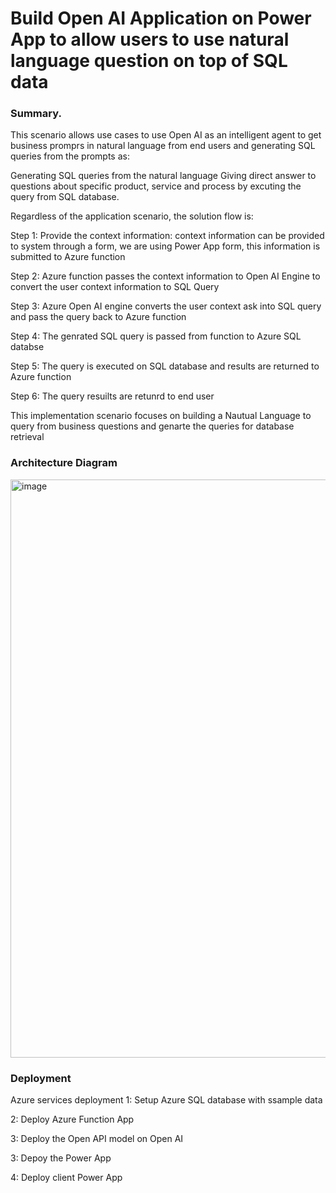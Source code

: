 # Build Open AI Application on Power App to allow users to use natural language question on top of SQL data
### Summary.

This scenario allows use cases to use Open AI as an intelligent agent to get business promprs in natural language from end users and generating SQL queries from the prompts as:

Generating SQL queries from the natural language 
Giving direct answer to questions about specific product, service and process by excuting the query from SQL database.


Regardless of the application scenario, the solution flow is:

Step 1: Provide the context information: context information can be provided to system through a form, we are using Power App form, this information is submitted to Azure function

Step 2: Azure function passes the context information to Open AI Engine to convert the user context information to SQL Query

Step 3: Azure Open AI engine converts the user context ask into SQL query and pass the query back to Azure function

Step 4: The genrated SQL query is passed from function to Azure SQL databse 

Step 5: The query is executed on SQL database and results are returned to Azure function

Step 6: The query resuilts are retunrd to end user 

This implementation scenario focuses on building a Nautual Language to query from business questions and genarte the queries for database retrieval 
### Architecture Diagram
<img width="925" alt="image" src="https://user-images.githubusercontent.com/50298139/222232002-cee2d89e-58fb-4436-9bc6-20f085f332d7.png">


### Deployment
Azure services deployment
1: Setup Azure SQL database with ssample data

2: Deploy Azure Function App

3: Deploy the Open API model on Open AI

3: Depoy the Power App

4: Deploy client Power App

